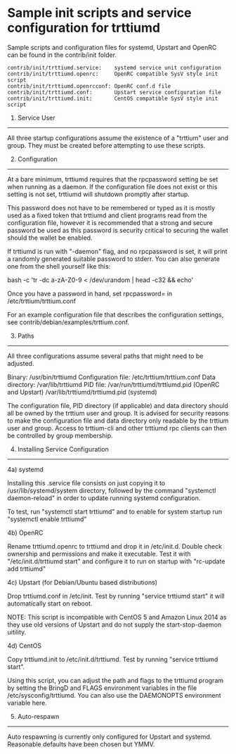 Sample init scripts and service configuration for trttiumd
==========================================================

Sample scripts and configuration files for systemd, Upstart and OpenRC
can be found in the contrib/init folder.

    contrib/init/trttiumd.service:    systemd service unit configuration
    contrib/init/trttiumd.openrc:     OpenRC compatible SysV style init script
    contrib/init/trttiumd.openrcconf: OpenRC conf.d file
    contrib/init/trttiumd.conf:       Upstart service configuration file
    contrib/init/trttiumd.init:       CentOS compatible SysV style init script

1. Service User
---------------------------------

All three startup configurations assume the existence of a "trttium" user
and group.  They must be created before attempting to use these scripts.

2. Configuration
---------------------------------

At a bare minimum, trttiumd requires that the rpcpassword setting be set
when running as a daemon.  If the configuration file does not exist or this
setting is not set, trttiumd will shutdown promptly after startup.

This password does not have to be remembered or typed as it is mostly used
as a fixed token that trttiumd and client programs read from the configuration
file, however it is recommended that a strong and secure password be used
as this password is security critical to securing the wallet should the
wallet be enabled.

If trttiumd is run with "-daemon" flag, and no rpcpassword is set, it will
print a randomly generated suitable password to stderr.  You can also
generate one from the shell yourself like this:

bash -c 'tr -dc a-zA-Z0-9 < /dev/urandom | head -c32 && echo'

Once you have a password in hand, set rpcpassword= in /etc/trttium/trttium.conf

For an example configuration file that describes the configuration settings,
see contrib/debian/examples/trttium.conf.

3. Paths
---------------------------------

All three configurations assume several paths that might need to be adjusted.

Binary:              /usr/bin/trttiumd
Configuration file:  /etc/trttium/trttium.conf
Data directory:      /var/lib/trttiumd
PID file:            /var/run/trttiumd/trttiumd.pid (OpenRC and Upstart)
                     /var/lib/trttiumd/trttiumd.pid (systemd)

The configuration file, PID directory (if applicable) and data directory
should all be owned by the trttium user and group.  It is advised for security
reasons to make the configuration file and data directory only readable by the
trttium user and group.  Access to trttium-cli and other trttiumd rpc clients
can then be controlled by group membership.

4. Installing Service Configuration
-----------------------------------

4a) systemd

Installing this .service file consists on just copying it to
/usr/lib/systemd/system directory, followed by the command
"systemctl daemon-reload" in order to update running systemd configuration.

To test, run "systemctl start trttiumd" and to enable for system startup run
"systemctl enable trttiumd"

4b) OpenRC

Rename trttiumd.openrc to trttiumd and drop it in /etc/init.d.  Double
check ownership and permissions and make it executable.  Test it with
"/etc/init.d/trttiumd start" and configure it to run on startup with
"rc-update add trttiumd"

4c) Upstart (for Debian/Ubuntu based distributions)

Drop trttiumd.conf in /etc/init.  Test by running "service trttiumd start"
it will automatically start on reboot.

NOTE: This script is incompatible with CentOS 5 and Amazon Linux 2014 as they
use old versions of Upstart and do not supply the start-stop-daemon uitility.

4d) CentOS

Copy trttiumd.init to /etc/init.d/trttiumd. Test by running "service trttiumd start".

Using this script, you can adjust the path and flags to the trttiumd program by
setting the BringD and FLAGS environment variables in the file
/etc/sysconfig/trttiumd. You can also use the DAEMONOPTS environment variable here.

5. Auto-respawn
-----------------------------------

Auto respawning is currently only configured for Upstart and systemd.
Reasonable defaults have been chosen but YMMV.
